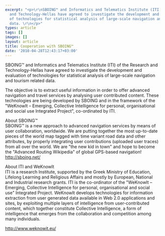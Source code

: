 ```yaml
---
excerpt: "<p>\r\nSBOING™ and Informatics and Telematics Institute (ITI) of the Research
  and Technology-Hellas have agreed to investigate the development and evaluation
  of technologies for statistical analysis of large-scale navigation and tourism related
  data. \r\n</p>"
types: article
tags: []
images: []
layout: article
title: Cooperation with SBOING™
date: '2010-04-28T12:43:17+03:00'
---
```

<p>
SBOING™ and Informatics and Telematics Institute (ITI) of the Research and Technology-Hellas have agreed to investigate the development and evaluation of technologies for statistical analysis of large-scale navigation and tourism related data. 
</p><!--break-->
<p>
The objective is to extract useful information in order to offer advanced navigation and travel services by analysing user contributed content. These technologies are being developed by SBOING and in the framework of the &quot;WeKnowIt – Emerging, Collective Intelligence for personal, organisational and social use Integrated Project&quot;, co-ordinated by ITI. 
</p>

<p>
About SBOING™<br />
SBOING™ is a new approach to advanced navigation services by means of user collaboration, worldwide. We are putting together the most up-to-date pieces of the world map tagged with time variant road data and other attributes, by properly integrating user contributions (uploaded user traces) from all over the world. We are &quot;the new kid in town&quot; and hope to become the &quot;Advanced Routing Wikipedia&quot; of global GPS-based navigation!<br />
<a href="http://sboing.net/">http://sboing.net/</a>
</p>
<p>
About ITI and WeKnowIt<br />
ITI is a research Institute, supported by the Greek Ministry of Education, Lifelong Learning and Religious Affairs and mostly by European, National and Industrial research grants. ITI is the co-ordinator of the &quot;WeKnowIt – Emerging, Collective Intelligence for personal, organisational and social use&quot; Integrated Project. WeKnowIt develops technologies for information extraction from user generated data available in Web 2.0 applications and sites, by exploiting multiple layers of intelligence from user-contributed content, which together constitute Collective Intelligence, a form of intelligence that emerges from the collaboration and competition among many individuals.
</p>
<p>
<a href="http://www.weknowit.eu/">http://www.weknowit.eu/</a>
</p>
<p>
&nbsp;
</p>
